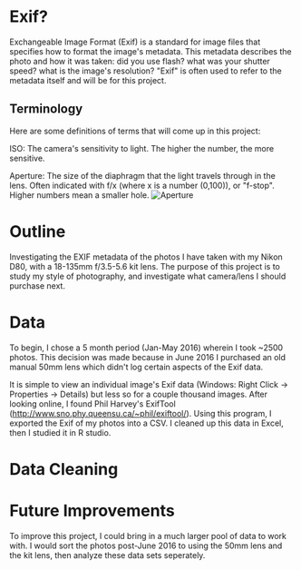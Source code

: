 # Exif?
Exchangeable Image Format (Exif) is a standard for image files that specifies how to format the image's metadata. This metadata describes the photo and how it was taken: did you use flash? what was your shutter speed? what is the image's resolution? "Exif" is often used to refer to the metadata itself and will be for this project.

## Terminology
Here are some definitions of terms that will come up in this project: 

ISO: The camera's sensitivity to light. The higher the number, the more sensitive. 

Aperture: The size of the diaphragm that the light travels through in the lens. Often indicated with f/x (where x is a number (0,100)), or "f-stop". Higher numbers mean a smaller hole. ![Aperture](https://upload.wikimedia.org/wikipedia/commons/thumb/d/d7/Apertures.jpg/120px-Apertures.jpg "Aperture Example")



# Outline
Investigating the EXIF metadata of the photos I have taken with my Nikon D80, with a 18-135mm f/3.5-5.6 kit lens. The purpose of this project is to study my style of photography, and investigate what camera/lens I should purchase next.

# Data
To begin, I chose a 5 month period (Jan-May 2016) wherein I took ~2500 photos. This decision was made because in June 2016 I purchased an old manual 50mm lens which didn't log certain aspects of the Exif data.

It is simple to view an individual image's Exif data (Windows: Right Click -> Properties -> Details) but less so for a couple thousand images. After looking online, I found Phil Harvey's ExifTool (http://www.sno.phy.queensu.ca/~phil/exiftool/). Using this program, I exported the Exif of my photos into a CSV. I cleaned up this data in Excel, then I studied it in R studio.

# Data Cleaning


# Future Improvements
To improve this project, I could bring in a much larger pool of data to work with. I would sort the photos post-June 2016 to using the 50mm lens and the kit lens, then analyze these data sets seperately.  

